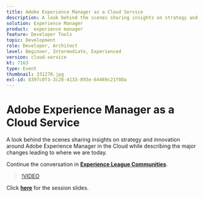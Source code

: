 ```yaml
---
title: Adobe Experience Manager as a Cloud Service
description: A look behind the scenes sharing insights on strategy and innovation around Adobe Experience Manager in the Cloud while describing the major changes leading to where we are today. This session was delivered as part of Adobe Developers Live Content event.
solution: Experience Manager
product:  experience manager
feature: Developer Tools
topic: Development
role: Developer, Architect
level: Beginner, Intermediate, Experienced
version: cloud-service
kt: 7163
type: Event
thumbnail: 331278.jpg
exl-id: 8397c0f3-3c28-4133-893e-64469c21f80a
---
```


# Adobe Experience Manager as a Cloud Service

A look behind the scenes sharing insights on strategy and innovation around Adobe Experience Manager in the Cloud while describing the major changes leading to where we are today.

Continue the conversation in **[Experience League Communities](http://adobe.ly/36Yd3v6)**.

>[!VIDEO](https://video.tv.adobe.com/v/331278/?quality=12&learn=on&hidetitle=true)

Click **[here](/help/assets/experience-manager-as-cloud-service.pdf)** for the session slides.
